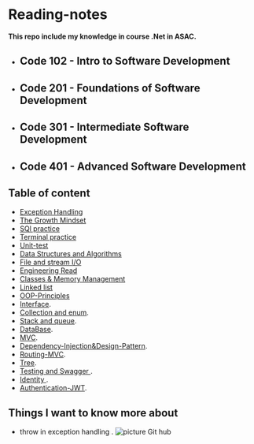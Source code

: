 
# Reading-notes

**This repo include my knowledge in course .Net in ASAC.**

- ## Code 102 - Intro to Software Development
- ## Code 201 - Foundations of Software Development
- ## Code 301 - Intermediate Software Development
- ## Code 401 - Advanced Software Development

## Table of content
 - [Exception Handling](https://github.com/abdarahman-shaheen/Reading-notes/blob/main/Exception%20Handling.md)
 - [The Growth Mindset](https://github.com/abdarahman-shaheen/Reading-notes/blob/main/The-Growth-Mindset.md)
 - [SQl practice](https://github.com/abdarahman-shaheen/Reading-notes/blob/main/SQL-practice.md)
 - [Terminal practice](https://github.com/abdarahman-shaheen/Reading-notes/blob/main/Practice%20in%20the%20Terminal)
 - [Unit-test](https://github.com/abdarahman-shaheen/Reading-notes/blob/main/Unit-test.md)
 - [Data Structures and Algorithms](https://github.com/abdarahman-shaheen/Reading-notes/blob/main/Data%20Structures-and-Algorithms.md)
 - [File and stream I/O](https://github.com/abdarahman-shaheen/Reading-notes/blob/main/File%20Manipulation%20/File%20-Manipulation-System.IO.md)
 - [Engineering Read](https://github.com/abdarahman-shaheen/Reading-notes/blob/main/Engineering%20Readings.md)
 - [Classes & Memory Management](https://github.com/abdarahman-shaheen/Reading-notes/blob/main/Classes-Memory-Management.md)
 - [Linked list](https://github.com/abdarahman-shaheen/Reading-notes/blob/main/Linked-List.md)
 - [OOP-Principles](https://github.com/abdarahman-shaheen/Reading-notes/blob/main/OOP-Principles.md)
 - [Interface]( https://github.com/abdarahman-shaheen/Reading-notes/blob/main/Interface.md).
 - [Collection and enum](https://github.com/abdarahman-shaheen/Reading-notes/blob/main/Collection-Enum.md).
 - [Stack and queue](https://github.com/abdarahman-shaheen/Reading-notes/blob/main/Stack-queue.md).
 - [DataBase](https://github.com/abdarahman-shaheen/Reading-notes/blob/main/Databases-and-ERDs.md).
 - [MVC](https://github.com/abdarahman-shaheen/Reading-notes/blob/main/MVC.md).
 - [Dependency-Injection&Design-Pattern](https://github.com/abdarahman-shaheen/Reading-notes/blob/main/Dependency-Injection%26Repository-Design-Pattern.md).
 - [Routing-MVC](https://github.com/abdarahman-shaheen/Reading-notes/blob/main/Routing-MVC.md).
 - [Tree](https://github.com/abdarahman-shaheen/Reading-notes/blob/main/Tree.md).
 - [Testing and Swagger ](https://github.com/abdarahman-shaheen/Reading-notes/blob/main/Testing-and-Swagger.md).
 - [Identity ](https://github.com/abdarahman-shaheen/Reading-notes/blob/main/Identity.md).
 - [Authentication-JWT](https://github.com/abdarahman-shaheen/Reading-notes/blob/main/Authentication-JWT.md).







## Things I want to know more about
   - throw in exception handling .
 ![picture  Git hub](https://upload.wikimedia.org/wikipedia/commons/thumb/7/7d/Microsoft_.NET_logo.svg/1200px-Microsoft_.NET_logo.svg.png)


